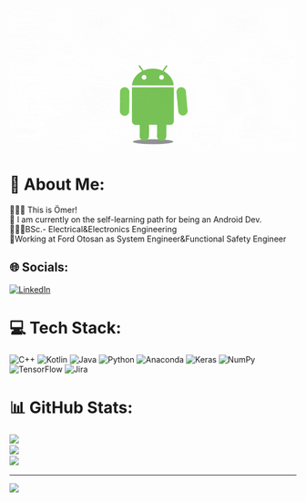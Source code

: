 ![android_kotlin](https://github.com/omerrguzel/omerrguzel/blob/main/android_flag.gif?raw=true)
# 💫 About Me:

👨🏻‍💻 This is Ömer!<br>📱 I am currently on the self-learning path for being an Android Dev.<br>👨🏻‍🎓BSc.- Electrical&Electronics Engineering<br>🚗Working at Ford Otosan as System Engineer&Functional Safety Engineer<br>


## 🌐 Socials:
[![LinkedIn](https://img.shields.io/badge/LinkedIn-%230077B5.svg?logo=linkedin&logoColor=white)](https://linkedin.com/in/https://www.linkedin.com/in/omer-guzel/) 

# 💻 Tech Stack:
![C++](https://img.shields.io/badge/c++-%2300599C.svg?style=for-the-badge&logo=c%2B%2B&logoColor=white) ![Kotlin](https://img.shields.io/badge/kotlin-%230095D5.svg?style=for-the-badge&logo=kotlin&logoColor=white) ![Java](https://img.shields.io/badge/java-%23ED8B00.svg?style=for-the-badge&logo=java&logoColor=white) ![Python](https://img.shields.io/badge/python-3670A0?style=for-the-badge&logo=python&logoColor=ffdd54) ![Anaconda](https://img.shields.io/badge/Anaconda-%2344A833.svg?style=for-the-badge&logo=anaconda&logoColor=white) ![Keras](https://img.shields.io/badge/Keras-%23D00000.svg?style=for-the-badge&logo=Keras&logoColor=white) ![NumPy](https://img.shields.io/badge/numpy-%23013243.svg?style=for-the-badge&logo=numpy&logoColor=white) ![TensorFlow](https://img.shields.io/badge/TensorFlow-%23FF6F00.svg?style=for-the-badge&logo=TensorFlow&logoColor=white) ![Jira](https://img.shields.io/badge/jira-%230A0FFF.svg?style=for-the-badge&logo=jira&logoColor=white)
# 📊 GitHub Stats:
![](https://github-readme-stats.vercel.app/api?username=omerrguzel&theme=dark&hide_border=false&include_all_commits=true&count_private=false)<br/>
![](https://github-readme-streak-stats.herokuapp.com/?user=omerrguzel&theme=dark&hide_border=false)<br/>
![](https://github-readme-stats.vercel.app/api/top-langs/?username=omerrguzel&theme=dark&hide_border=false&include_all_commits=true&count_private=false&layout=compact)

---
[![](https://visitcount.itsvg.in/api?id=omerrguzel&icon=0&color=0)](https://visitcount.itsvg.in)
